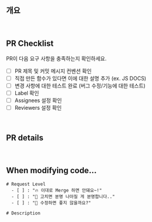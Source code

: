 ## 개요

<!-- 한 줄 요약 -->

<br/>

## PR Checklist

PR이 다음 요구 사항을 충족하는지 확인하세요.

-   [ ] PR 제목 및 커밋 메시지 컨벤션 확인
-   [ ] 직접 만든 함수가 있다면 이에 대한 설명 추가 (ex. JS DOCS)
-   [ ] 변경 사항에 대한 테스트 완료 (버그 수정/기능에 대한 테스트)
-   [ ] Label 확인
-   [ ] Assignees 설정 확인
-   [ ] Reviewers 설정 확인

<br/>

## PR details
<!-- 변경 사항 및 관련 이슈에 대해 간단하게 작성해주세요. 어떻게보다 무엇을 왜 수정했는지 설명해주세요. -->
<!-- 직접 만든 함수가 있다면 예제를 만들어 상세히 설명해주세요. (코드 캡쳐) -->

<br/>

## When modifying code...

```text
# Request Level
  - [ ] : "🔥 이대로 Merge 하면 안돼요~!"
  - [ ] : "🥹 고치면 분명 나아질 게 분명합니다.."
  - [ ] : "🤷 수정하면 좋지 않을까요?"

# Description

```